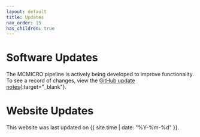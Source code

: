 ```yaml
---
layout: default
title: Updates
nav_order: 15
has_children: true
---
```


# Software Updates

The MCMICRO pipeline is actively being developed to improve functionality. To see a record of changes, view the [GitHub update notes](https://github.com/labsyspharm/mcmicro/blob/master/CHANGES.md){:target="_blank"}.
  

# Website Updates

This website was last updated on {{ site.time | date: "%Y-%m-%d" }}.
